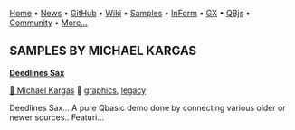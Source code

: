 [Home](https://qb64.com) • [News](../news.md) • [GitHub](https://github.com/QB64Official/qb64) • [Wiki](wiki.md) • [Samples](../samples.md) • [InForm](../inform.md) • [GX](../gx.md) • [QBjs](../qbjs.md) • [Community](../community.md) • [More...](../more.md)

## SAMPLES BY MICHAEL KARGAS

**[Deedlines Sax](deedlines-sax/index.md)**

[🐝 Michael Kargas](michael-kargas.md) 🔗 [graphics](graphics.md), [legacy](legacy.md)

Deedlines Sax...  A pure Qbasic demo done by connecting various older or newer sources..  Featuri...
